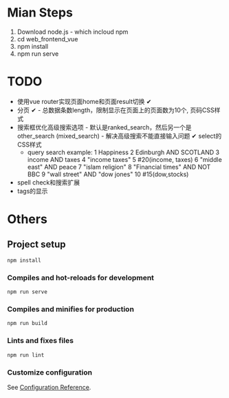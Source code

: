 # Mian Steps
1. Download node.js - which incloud npm
2. cd web_frontend_vue
3. npm install
4. npm run serve

# TODO
* 使用vue router实现页面home和页面result切换 ✔
* 分页 ✔ - 总数据条数length，限制显示在页面上的页面数为10个, 页码CSS样式
* 搜索框优化高级搜索选项 - 默认是ranked_search，然后另一个是other_search (mixed_search) - 解决高级搜索不能直接输入问题 ✔ select的CSS样式
  * query search example:
    1 Happiness
    2 Edinburgh AND SCOTLAND
    3 income AND taxes
    4 "income taxes"
    5 #20(income, taxes)
    6 "middle east" AND peace
    7 "islam religion"
    8 "Financial times" AND NOT BBC
    9 "wall street" AND "dow jones"
    10 #15(dow,stocks)
* spell check和搜索扩展
* tags的显示

# Others
## Project setup
```
npm install
```

### Compiles and hot-reloads for development
```
npm run serve
```

### Compiles and minifies for production
```
npm run build
```

### Lints and fixes files
```
npm run lint
```

### Customize configuration
See [Configuration Reference](https://cli.vuejs.org/config/).
